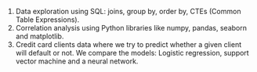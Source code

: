 1. Data exploration using SQL: joins, group by, order by, CTEs (Common Table Expressions).        
2. Correlation analysis using Python libraries like numpy, pandas, seaborn and matplotlib.
3. Credit card clients data where we try to predict whether a given client will default or not.
We compare the models: Logistic regression, support vector machine and a neural network.
